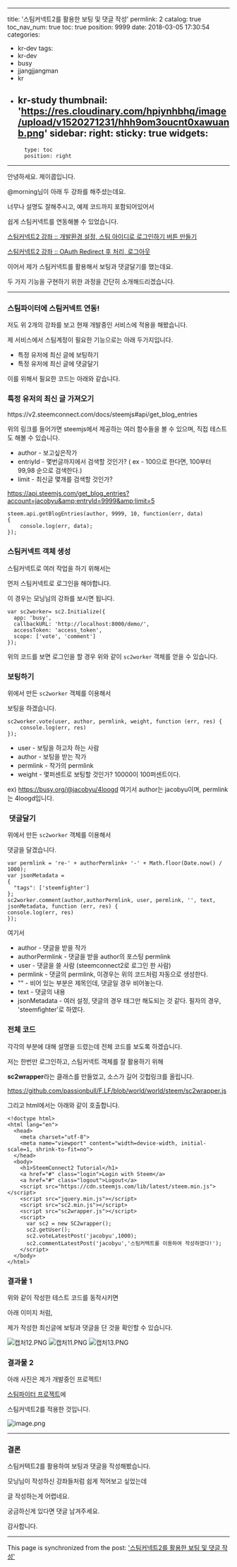 
---
title: '스팀커넥트2를 활용한 보팅 및 댓글 작성'
permlink: 2
catalog: true
toc_nav_num: true
toc: true
position: 9999
date: 2018-03-05 17:30:54
categories:
- kr-dev
tags:
- kr-dev
- busy
- jjangjjangman
- kr
- kr-study
thumbnail: 'https://res.cloudinary.com/hpiynhbhq/image/upload/v1520271231/hhh9om3oucnt0xawuanb.png'
sidebar:
    right:
        sticky: true
widgets:
    -
        type: toc
        position: right
---


안녕하세요. 제이콥입니다.

@morning님이 아래 두 강좌를 해주셨는데요.

너무나 설명도 잘해주시고, 예제 코드까지 포함되어있어서

쉽게 스팀커넥트를 연동해볼 수 있었습니다.

<a href="https://busy.org/@morning/2vca1q-2">스팀커넥트2 강좌 :: 개발환경 설정, 스팀 아이디로 로그인하기 버튼 만들기</a>

<a href="https://busy.org/@morning/2-oauth-redirect">스팀커넥트2 강좌 :: OAuth Redirect 후 처리, 로그아웃</a>

이어서 제가 스팀커넥트를 활용해서 보팅과 댓글달기를 했는데요.

두 가지 기능을 구현하기 위한 과정을 간단히 소개해드리겠습니다.

-----

### 스팀파이터에 스팀커넥트 연동!

저도 위 2개의 강좌를 보고 현재 개발중인 서비스에 적용을 해봤습니다.

제 서비스에서 스팀계정이 필요한 기능으로는 아래 두가지입니다.

* 특정 유저에 최신 글에 보팅하기
* 특정 유저에 최신 글에 댓글달기

이를 위해서  필요한 코드는 아래와 같습니다.


<h3>특정 유저의 최신 글 가져오기</h3>
https://v2.steemconnect.com/docs/steemjs#api/get_blog_entries

위의 링크를 들어가면 steemjs에서 제공하는 여러 함수들을 볼 수 있으며, 
직접 테스트도 해볼 수 있습니다.

* author - 보고싶은작가
* entriyId - 몇번글까지에서 검색할 것인가? ( ex - 100으로 한다면, 100부터 99,98 순으로 검색한다.)
* limit - 최신글 몇개를 검색할 것인가?

https://api.steemjs.com/get_blog_entries?account=jacobyu&amp;entryId=9999&amp;limit=5

<pre><code>steem.api.getBlogEntries(author, 9999, 10, function(err, data)
{
    console.log(err, data);
});
</code></pre>

<h3>스팀커넥트 객체 생성</h3>
스팀커넥트로 여러 작업을 하기 위해서는

먼저 스팀커넥트로 로그인을 해야합니다.

이 경우는 모닝님의 강좌를 보시면 됩니다.

<pre><code>var sc2worker= sc2.Initialize({
  app: 'busy',
  callbackURL: 'http://localhost:8000/demo/',
  accessToken: 'access_token',
  scope: ['vote', 'comment']
});</code></pre>

위의 코드를 보면 로그인을 할 경우 위와 같이 
<code>sc2worker</code> 객체를 얻을 수 있습니다.

<h3>보팅하기</h3>

위에서 만든 <code>sc2worker</code> 객체를 이용해서

보팅을 하겠습니다.

<pre><code>sc2worker.vote(user, author, permlink, weight, function (err, res) {
    console.log(err, res)
});</code></pre>

* user - 보팅을 하고자 하는 사람
* author - 보팅을 받는 작가
* permlink - 작가의 permlink
* weight - 몇퍼센트로 보팅할 것인가? 10000이 100퍼센트이다.

ex) https://busy.org/@jacobyu/4loogd
여기서 author는 jacobyu이며, permlink는 4loogd입니다.

<h3> 댓글달기</h3>
위에서 만든 <code>sc2worker</code> 객체를 이용해서

댓글을 달겠습니다.

<pre><code>var permlink = 're-' + authorPermlink+ '-' + Math.floor(Date.now() / 1000);
var jsonMetadata =
{
  "tags": ['steemfighter']
};
sc2worker.comment(author,authorPermlink, user, permlink, '', text, jsonMetadata, function (err, res) {
console.log(err, res)
});</code></pre>

여기서
* author - 댓글을 받을 작가
* authorPermlink - 댓글을 받을 author의 포스팅 permlink
* user - 댓글을 쓸 사람 (steemconnect2로 로그인 한 사람)
* permlink - 댓글의 permlink, 이경우는 위의 코드처럼 자동으로 생성한다.
* "" - 비어 있는 부분은 제목인데, 댓글일 경우 비어놓는다.
* text - 댓글의 내용
* jsonMetadata - 여러 설정, 댓글의 경우 태그만 해도되는 것 같다. 
필자의 경우, 'steemfighter'로 하였다.

<h3>전체 코드</h3>
각각의 부분에 대해 설명을 드렸는데 전체 코드를 보도록 하겠습니다.

저는 한번만 로그인하고, 스팀커넥트 객체를 잘 활용하기 위해

**sc2wrapper**라는 클래스를 만들었고, 소스가 길어 깃헙링크를 올립니다.

https://github.com/passionbull/F.LF/blob/world/world/steem/sc2wrapper.js

그리고 html에서는 아래와 같이 호출합니다.

<pre><code>&lt;!doctype html&gt;
&lt;html lang="en"&gt;
  &lt;head&gt;
    &lt;meta charset="utf-8"&gt;
    &lt;meta name="viewport" content="width=device-width, initial-scale=1, shrink-to-fit=no"&gt;
  &lt;/head&gt;
  &lt;body&gt;
    &lt;h1&gt;SteemConnect2 Tutorial&lt;/h1&gt;
    &lt;a href="#" class="login"&gt;Login with Steem&lt;/a&gt;
    &lt;a href="#" class="logout"&gt;Logout&lt;/a&gt;
    &lt;script src="https://cdn.steemjs.com/lib/latest/steem.min.js"&gt;&lt;/script&gt;
    &lt;script src="jquery.min.js"&gt;&lt;/script&gt;
    &lt;script src="sc2.min.js"&gt;&lt;/script&gt;
    &lt;script src="sc2wrapper.js"&gt;&lt;/script&gt;
    &lt;script&gt;
      var sc2 = new SC2wrapper();
      sc2.getUser();
      sc2.voteLatestPost('jacobyu',1000);
      sc2.commentLatestPost('jacobyu','스팀커텍트를 이용하여 작성하였다!');
    &lt;/script&gt;
  &lt;/body&gt;
&lt;/html&gt;</code></pre>

### 결과물 1

위와 같이 작성한 테스트 코드를 동작시키면

아래 이미지 처럼, 

제가 작성한 최신글에 보팅과 댓글을 단 것을 확인할 수 있습니다.

![캡처12.PNG](https://res.cloudinary.com/hpiynhbhq/image/upload/v1520271231/hhh9om3oucnt0xawuanb.png)
![캡처11.PNG](https://res.cloudinary.com/hpiynhbhq/image/upload/v1520271225/lc6xjum4inrry7a18iit.png)
![캡처13.PNG](https://res.cloudinary.com/hpiynhbhq/image/upload/v1520271236/hlykigraxykky5kmg7uq.png)

### 결과물 2

아래 사진은 제가 개발중인 프로젝트!

<a href="http://스팀파이터.oa.to">스팀파이터 프로젝트</a>에 

스팀커넥트2를 적용한 것입니다.


![image.png](https://res.cloudinary.com/hpiynhbhq/image/upload/v1520271358/mubhdtum4zuabubmqgle.png)



----

### 결론
스팀커텍트2를 활용하여 보팅과 댓글을 작성해봤습니다.

모닝님이 작성하신 강좌들처럼 쉽게 적어보고 싶었는데

글 작성하는게 어렵네요.

궁금하신게 있다면 댓글 남겨주세요.

감사합니다.

- - -

This page is synchronized from the post: ['스팀커넥트2를 활용한 보팅 및 댓글 작성'](https://steemit.com/@jacobyu/2)
